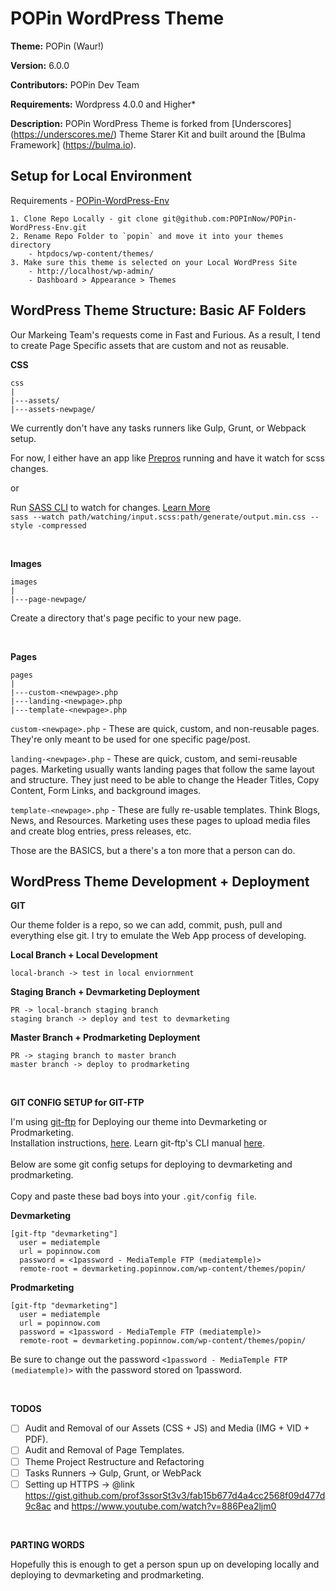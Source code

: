 
POPin WordPress Theme
===

**Theme:** POPin (Waur!)

**Version:** 6.0.0

**Contributors:** POPin Dev Team

**Requirements:** Wordpress 4.0.0 and Higher*

**Description:** POPin WordPress Theme is forked from [Underscores] (https://underscores.me/) Theme Starer Kit and built around the [Bulma Framework] (https://bulma.io).



Setup for Local Environment
---
Requirements - [POPin-WordPress-Env](https://github.com/POPInNow/POPin-WordPress-Env)

    1. Clone Repo Locally - git clone git@github.com:POPInNow/POPin-WordPress-Env.git
    2. Rename Repo Folder to `popin` and move it into your themes directory
        - htpdocs/wp-content/themes/
    3. Make sure this theme is selected on your Local WordPress Site  
        - http://localhost/wp-admin/
        - Dashboard > Appearance > Themes
        
WordPress Theme Structure: Basic AF Folders
---
Our Markeing Team's requests come in Fast and Furious. As a result, I tend to create Page Specific assets that are custom and not as reusable. 


**CSS**

    css
    |
    |---assets/
    |---assets-newpage/
    
  We currently don't have any tasks runners like Gulp, Grunt, or Webpack setup. 
  
  For now, I either have an app like [Prepros](https://prepros.io/) running and have it watch for scss changes.
  
  or
  
  Run [SASS CLI](https://sass-lang.com/install) to watch for changes. [Learn More](https://web-design-weekly.com/2014/06/15/different-sass-output-styles/)\
  `sass --watch path/watching/input.scss:path/generate/output.min.css --style -compressed`
 
   <br>  
    
**Images**    
       
    images
    |
    |---page-newpage/

Create a directory that's page pecific to your new page.

   <br> 
   
**Pages**

    pages
    |
    |---custom-<newpage>.php
    |---landing-<newpage>.php  
    |---template-<newpage>.php  
  
`custom-<newpage>.php` - These are quick, custom, and non-reusable pages. They're only meant to be used for one specific page/post.

`landing-<newpage>.php` - These are quick, custom, and semi-reusable pages. Marketing usually wants landing pages that follow the same layout and structure. They just need to be able to change the Header Titles, Copy Content, Form Links, and background images.

`template-<newpage>.php` - These are fully re-usable templates. Think Blogs, News, and Resources. Marketing uses these pages to upload media files and create blog entries, press releases, etc.

Those are the BASICS, but a there's a ton more that a person can do.

        
WordPress Theme Development + Deployment
--- 
**GIT**

Our theme folder is a repo, so we can add, commit, push, pull and everything else git. I try to emulate the Web App process of developing.

**Local Branch + Local Development**
```
local-branch -> test in local enviornment
```

**Staging Branch + Devmarketing Deployment**
```
PR -> local-branch staging branch
staging branch -> deploy and test to devmarketing
```

**Master Branch + Prodmarketing Deployment**
```
PR -> staging branch to master branch
master branch -> deploy to prodmarketing
```

<br>

**GIT CONFIG SETUP for GIT-FTP**

I'm using [git-ftp](https://github.com/git-ftp/git-ftp) for Deploying our theme into Devmarketing or Prodmarketing.\
Installation instructions, [here](https://github.com/git-ftp/git-ftp/blob/master/INSTALL.md). Learn git-ftp's CLI manual [here](https://github.com/git-ftp/git-ftp/blob/master/man/git-ftp.1.md).
<br><br>
Below are some git config setups for deploying to devmarketing and prodmarketing.\
<br>
Copy and paste these bad boys into your `.git/config file`.


**Devmarketing**
```
[git-ftp "devmarketing"]
  user = mediatemple
  url = popinnow.com
  password = <1password - MediaTemple FTP (mediatemple)>
  remote-root = devmarketing.popinnow.com/wp-content/themes/popin/
```

**Prodmarketing**
```
[git-ftp "devmarketing"]
  user = mediatemple
  url = popinnow.com
  password = <1password - MediaTemple FTP (mediatemple)>
  remote-root = devmarketing.popinnow.com/wp-content/themes/popin/
```
Be sure to change out the password `<1password - MediaTemple FTP (mediatemple)>` with the password stored on 1password.

<br>

**TODOS**

- [ ] Audit and Removal of our Assets (CSS + JS) and Media (IMG + VID + PDF).
- [ ] Audit and Removal of Page Templates.
- [ ] Theme Project Restructure and Refactoring
- [ ] Tasks Runners -> Gulp, Grunt, or WebPack
- [ ] Setting up HTTPS -> @link https://gist.github.com/prof3ssorSt3v3/fab15b677d4a4cc2568f09d477d9c8ac and https://www.youtube.com/watch?v=886Pea2ljm0
    
<br>

**PARTING WORDS**

Hopefully this is enough to get a person spun up on developing locally and deploying to devmarketing and prodmarketing.
